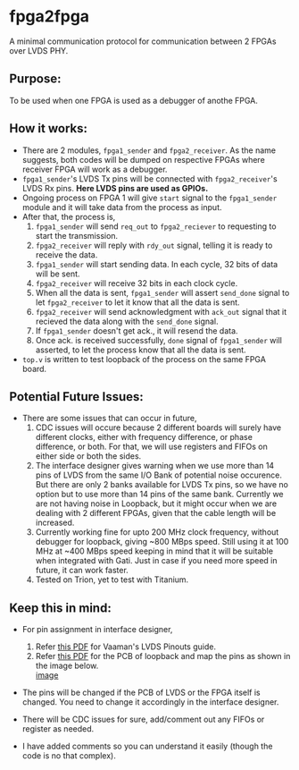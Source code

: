 # fpga2fpga
A minimal communication protocol for communication between 2 FPGAs over LVDS PHY.

## Purpose:
To be used when one FPGA is used as a debugger of anothe FPGA.

## How it works:
- There are 2 modules, `fpga1_sender` and `fpga2_receiver`. As the name suggests, both codes will be dumped on respective FPGAs where receiver FPGA will work as a debugger.
- `fpga1_sender`'s LVDS Tx pins will be connected with `fpga2_receiver`'s LVDS Rx pins. **Here LVDS pins are used as GPIOs.**
- Ongoing process on FPGA 1 will give `start` signal to the `fpga1_sender` module and it will take data from the process as input.
- After that, the process is,
    1. `fpga1_sender` will send `req_out` to `fpga2_reciever` to requesting to start the transmission.
    2. `fpga2_receiver` will reply with `rdy_out` signal, telling it is ready to receive the data.
    3. `fpga1_sender` will start sending data. In each cycle, 32 bits of data will be sent.
    4. `fpga2_receiver` will receive 32 bits in each clock cycle.
    5. When all the data is sent, `fpga1_sender` will assert `send_done` signal to let `fpga2_receiver` to let it know that all the data is sent.
    6. `fpga2_receiver` will send acknowledgment with `ack_out` signal that it recieved the data along with the `send_done` signal.
    7. If `fpga1_sender` doesn't get ack., it will resend the data.
    8. Once ack. is received successfully, `done` signal of `fpga1_sender` will asserted, to let the process know that all the data is sent.
- `top.v` is written to test loopback of the process on the same FPGA board.

## Potential Future Issues:
- There are some issues that can occur in future,
    1. CDC issues will occure because 2 different boards will surely have different clocks, either with frequency difference, or phase difference, or both. For that, we will use registers and FIFOs on either side or both the sides.
    2. The interface designer gives warning when we use more than 14 pins of LVDS from the same I/O Bank of potential noise occurence. But there are only 2 banks available for LVDS Tx pins, so we have no option but to use more than 14 pins of the same bank. Currently we are not having noise in Loopback, but it might occur when we are dealing with 2 different FPGAs, given that the cable length will be increased.
    3. Currently working fine for upto 200 MHz clock frequency, without debugger for loopback, giving ~800 MBps speed. Still using it at 100 MHz at ~400 MBps speed keeping in mind that it will be suitable when integrated with Gati. Just in case if you need more speed in future, it can work faster.
    4. Tested on Trion, yet to test with Titanium.

## Keep this in mind:
- For pin assignment in interface designer,
    1. Refer [this PDF](resources/Vaaman0.3_Pinout_Guide_Rev0.3.pdf) for Vaaman's LVDS Pinouts guide.
    2. Refer [this PDF](resources/Vaaman_LVDS_TX_RX.pdf) for the PCB of loopback and map the pins as shown in the image below.\
       [image](resources/pin_mapping.png)
 
 


- The pins will be changed if the PCB of LVDS or the FPGA itself is changed. You need to change it accordingly in the interface designer.
- There will be CDC issues for sure, add/comment out any FIFOs or register as needed.
- I have added comments so you can understand it easily (though the code is no that complex).
